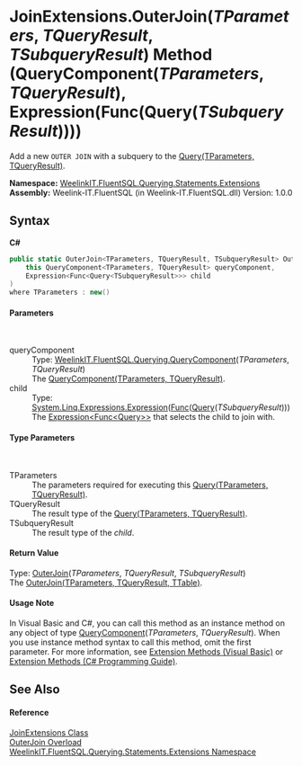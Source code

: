 # JoinExtensions.OuterJoin(*TParameters*, *TQueryResult*, *TSubqueryResult*) Method (QueryComponent(*TParameters*, *TQueryResult*), Expression(Func(Query(*TSubqueryResult*))))
 

Add a new `OUTER JOIN` with a subquery to the <a href="82639357-28f5-d7fe-833e-926791d1bac8">Query(TParameters, TQueryResult)</a>.

**Namespace:**&nbsp;<a href="177c9a6d-318f-ac8a-07a6-73d6eee6ff0b">WeelinkIT.FluentSQL.Querying.Statements.Extensions</a><br />**Assembly:**&nbsp;Weelink-IT.FluentSQL (in Weelink-IT.FluentSQL.dll) Version: 1.0.0

## Syntax

**C#**<br />
``` C#
public static OuterJoin<TParameters, TQueryResult, TSubqueryResult> OuterJoin<TParameters, TQueryResult, TSubqueryResult>(
	this QueryComponent<TParameters, TQueryResult> queryComponent,
	Expression<Func<Query<TSubqueryResult>>> child
)
where TParameters : new()

```


#### Parameters
&nbsp;<dl><dt>queryComponent</dt><dd>Type: <a href="99a943bf-ed1c-c4ab-faea-abee3cf13828">WeelinkIT.FluentSQL.Querying.QueryComponent</a>(*TParameters*, *TQueryResult*)<br />The <a href="99a943bf-ed1c-c4ab-faea-abee3cf13828">QueryComponent(TParameters, TQueryResult)</a>.</dd><dt>child</dt><dd>Type: <a href="http://msdn2.microsoft.com/en-us/library/bb335710" target="_blank">System.Linq.Expressions.Expression</a>(<a href="http://msdn2.microsoft.com/en-us/library/bb534960" target="_blank">Func</a>(<a href="6f307b37-7f33-b530-7c3a-ff1afbca1c60">Query</a>(*TSubqueryResult*)))<br />The <a href="http://msdn2.microsoft.com/en-us/library/bb335710" target="_blank">Expression<Func<Query<TSubqueryResult>>></a> that selects the child to join with.</dd></dl>

#### Type Parameters
&nbsp;<dl><dt>TParameters</dt><dd>The parameters required for executing this <a href="82639357-28f5-d7fe-833e-926791d1bac8">Query(TParameters, TQueryResult)</a>.</dd><dt>TQueryResult</dt><dd>The result type of the <a href="82639357-28f5-d7fe-833e-926791d1bac8">Query(TParameters, TQueryResult)</a>.</dd><dt>TSubqueryResult</dt><dd>The result type of the *child*.</dd></dl>

#### Return Value
Type: <a href="5e873fe8-7313-cc6e-603c-30ebadb3539e">OuterJoin</a>(*TParameters*, *TQueryResult*, *TSubqueryResult*)<br />The <a href="5e873fe8-7313-cc6e-603c-30ebadb3539e">OuterJoin(TParameters, TQueryResult, TTable)</a>.

#### Usage Note
In Visual Basic and C#, you can call this method as an instance method on any object of type <a href="99a943bf-ed1c-c4ab-faea-abee3cf13828">QueryComponent</a>(*TParameters*, *TQueryResult*). When you use instance method syntax to call this method, omit the first parameter. For more information, see <a href="http://msdn.microsoft.com/en-us/library/bb384936.aspx">Extension Methods (Visual Basic)</a> or <a href="http://msdn.microsoft.com/en-us/library/bb383977.aspx">Extension Methods (C# Programming Guide)</a>.

## See Also


#### Reference
<a href="2286f3ed-b8ad-da20-48b1-394dd241949c">JoinExtensions Class</a><br /><a href="809e76ca-8237-411e-3d84-6bbbc40a5c03">OuterJoin Overload</a><br /><a href="177c9a6d-318f-ac8a-07a6-73d6eee6ff0b">WeelinkIT.FluentSQL.Querying.Statements.Extensions Namespace</a><br />